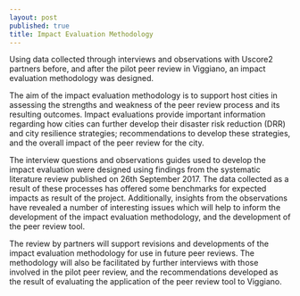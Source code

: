 ```yaml
---
layout: post
published: true
title: Impact Evaluation Methodology
---
```


Using data collected through interviews and observations with Uscore2 partners before, and after the pilot peer review in Viggiano, an impact evaluation methodology was designed.

The aim of the impact evaluation methodology is to support host cities in assessing the strengths and weakness of the peer review process and its resulting outcomes. Impact evaluations provide important information regarding how cities can further develop their disaster risk reduction (DRR) and city resilience strategies; recommendations to develop these strategies, and the overall impact of the peer review for the city.

The interview questions and observations guides used to develop the impact evaluation were designed using findings from the systematic literature review published on 26th September 2017. The data collected as a result of these processes has offered some benchmarks for expected impacts as result of the project. Additionally, insights from the observations have revealed a number of interesting issues which will help to inform the development of the impact evaluation methodology, and the development of the peer review tool.

The review by partners will support revisions and developments of the impact evaluation methodology for use in future peer reviews. The methodology will also be facilitated by further interviews with those involved in the pilot peer review, and the recommendations developed as the result of evaluating the application of the peer review tool to Viggiano.

